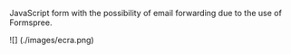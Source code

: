 JavaScript form with the possibility of email forwarding due to the use of Formspree.

![] (./images/ecra.png)